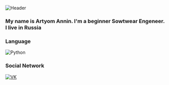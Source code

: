 ![Header](https://www3.online-converting.ru/upload/ff99882bfa34/)
### My name is Artyom Annin. I'm a beginner Sowtwear Engeneer. I live in Russia

### Language
![Python](https://img.shields.io/badge/Python-090909?style=for-badge&logo=Python&logoColor=47C5FB)

### Social Network
[![VK](https://img.shields.io/badge/Vkontakte-090909?style=for-the-)](https://vk.com/id199710973)
